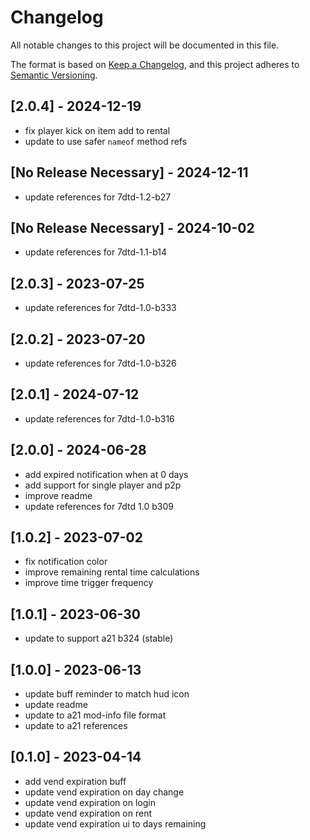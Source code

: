 # Changelog

All notable changes to this project will be documented in this file.

The format is based on [Keep a Changelog](https://keepachangelog.com/en/1.0.0/),
and this project adheres to [Semantic Versioning](https://semver.org/spec/v2.0.0.html).

## [2.0.4] - 2024-12-19

- fix player kick on item add to rental
- update to use safer `nameof` method refs

## [No Release Necessary] - 2024-12-11

- update references for 7dtd-1.2-b27

## [No Release Necessary] - 2024-10-02

- update references for 7dtd-1.1-b14

## [2.0.3] - 2023-07-25

- update references for 7dtd-1.0-b333

## [2.0.2] - 2023-07-20

- update references for 7dtd-1.0-b326

## [2.0.1] - 2024-07-12

- update references for 7dtd-1.0-b316

## [2.0.0] - 2024-06-28

- add expired notification when at 0 days
- add support for single player and p2p
- improve readme
- update references for 7dtd 1.0 b309

## [1.0.2] - 2023-07-02

- fix notification color
- improve remaining rental time calculations
- improve time trigger frequency

## [1.0.1] - 2023-06-30

- update to support a21 b324 (stable)

## [1.0.0] - 2023-06-13

- update buff reminder to match hud icon
- update readme
- update to a21 mod-info file format
- update to a21 references

## [0.1.0] - 2023-04-14

- add vend expiration buff
- update vend expiration on day change
- update vend expiration on login
- update vend expiration on rent
- update vend expiration ui to days remaining
